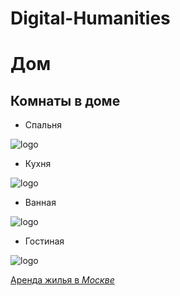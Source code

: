 # Digital-Humanities
# Дом
## Комнаты в доме
* Спальня 

![logo](https://www.unimebel.ru/img/p/1/2/5/5/3/12553-product_pack.jpg "logo")

* Кухня 

![logo](https://chu24.ru/upload/resize_cache/iblock/434/900_550_2/x434cf76091271c3715d9d8e67974f822.png.pagespeed.ic.EymagzHGv-.png "logo")

* Ванная 

![logo](https://trizio.ru/img-srv01/092017/img_post/top_523.jpg "logo")

* Гостиная

![logo](https://www.triya.ru/upload/resize_cache/iblock/399/742_417_1/__1702020_1.jpeg "logo")

[Аренда жилья в *Москве*](https://www.cian.ru/snyat-kvartiru/)
